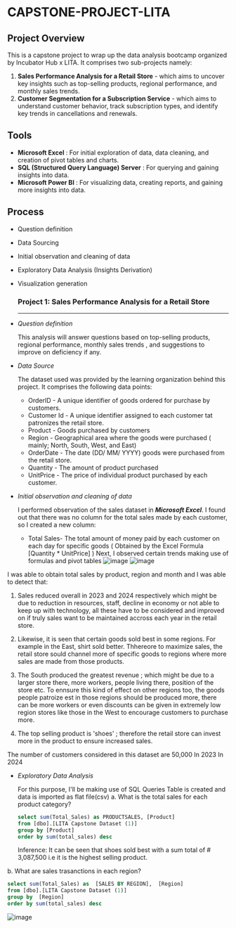# CAPSTONE-PROJECT-LITA

## Project Overview

This is a capstone project to wrap up the data analysis bootcamp organized by Incubator Hub x LITA. It comprises two sub-projects namely:

1. **Sales Performance Analysis for a Retail Store** - which aims to uncover key insights such as top-selling products, regional
performance, and monthly sales trends.
2. **Customer Segmentation for a Subscription Service** - which aims to  understand customer behavior, track subscription types,
and identify key trends in cancellations and renewals.

## Tools

* **Microsoft Excel** : For initial exploration of data, data cleaning, and creation of pivot tables and charts.
* **SQL (Structured Query Language) Server** : For querying and gaining insights into data.
* **Microsoft Power BI** : For visualizing data, creating reports, and gaining more insights into data.

## Process

- Question definition 
- Data Sourcing
- Initial observation and cleaning of data
- Exploratory Data Analysis (Insights Derivation)
- Visualization generation
  
  ### Project 1: Sales Performance Analysis for a Retail Store
  ------
* *Question definition*
  
  This analysis will answer questions based on top-selling products, regional performance, monthly sales trends , and suggestions to improve on deficiency if any.

* *Data Source*

  The dataset used was provided by the learning organization behind this project. It comprises the following data points:
     - OrderID - A unique identifier of goods ordered for purchase by customers.
     - Customer Id - A unique identifier assigned to each customer tat patronizes the retail store. 
     - Product - Goods purchased by customers
     - Region - Geographical area where the goods were purchased ( mainly; North, South, West, and East)
     - OrderDate - The date (DD/ MM/ YYYY) goods were purchased from the retail store.
     - Quantity - The amount of product purchased
     - UnitPrice - The price of individual product purchased by each customer.
* *Initial observation and cleaning of data*

  I performed observation of the sales dataset in ***Microsoft Excel***. I found out that there was no column for the total sales made by each customer, so I created a new column:
     - Total Sales- The total amount of money paid by each customer on each day for specific goods ( Obtained by the Excel Formula [Quantity * UnitPrice] )
  Next, I observed certain trends making use of formulas and pivot tables
  ![image](https://github.com/user-attachments/assets/9568bf4c-706e-4ed0-9f15-bb3413489322)
  ![image](https://github.com/user-attachments/assets/2308aa54-c705-41d5-9e78-a6cbf5d95820)

I was able to obtain total sales by product, region and month and I was able to detect that:

   1. Sales reduced overall in 2023 and 2024 respectively which might be due to reduction in resources, staff, decline in economy or not able to keep up with technology, all these have to be considered and improved on if truly sales want to be maintained accross each year in the retail store.  

   2. Likewise, it is seen that certain goods sold best in some regions. For example in the East, shirt sold better. Thhereore to maximize sales, the retail store sould channel more of specific goods to regions where more sales are made from those products.
    
   3. The South produced the greatest revenue ; which might be due to a larger store there, more workers, people living there, position of the store etc. To ennsure this kind of effect on other regions too, the goods people patroize est in those regions should be produced more, there can be more workers or even discounts can be given in extremely low region stores like those in the West to encourage customers to purchase more. 
    
   4. The top selling product is 'shoes' ; therefore the retail store can invest more in the product to ensure increased sales.

 The number of customers considered in this dataset are 50,000
 In 2023
 In 2024

 * *Exploratory Data Analysis*

   For this purpose, I'll be making use of SQL Queries
   Table is created and data is imported as flat file(csv)
a. What is the total sales for each product category?
   ``` SQL
   select sum(Total_Sales) as PRODUCTSALES, [Product]
   from [dbo].[LITA Capstone Dataset (1)]
   group by [Product]
   order by sum(total_sales) desc
   ```
   
   Inference: It can be seen that shoes sold best with a sum total of # 3,087,500 i.e it is the highest selling product.

b. What are sales trasanctions in each region?
   ``` SQL
   select sum(Total_Sales) as  [SALES BY REGION],  [Region]
   from [dbo].[LITA Capstone Dataset (1)]
   group by  [Region]
   order by sum(total_sales) desc
   ```

   
 ![image](https://github.com/user-attachments/assets/a06d6b1b-ca63-4905-a379-6b1cfcd44b62)


 


  
 
